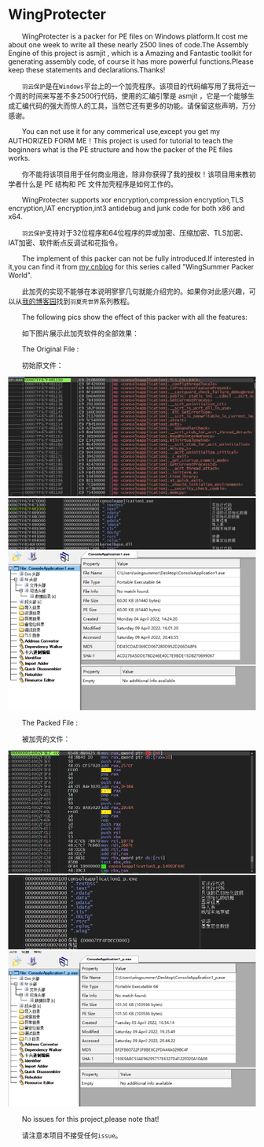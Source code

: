 # WingProtecter

&emsp;&emsp;WingProtecter is a packer for PE files on Windows platform.It cost me about one week to write all these nearly 2500 lines of code.The Assembly Engine of this project is asmjit , which is a Amazing and Fantastic toolkit for generating assembly code, of course it has more powerful functions.Please keep these statements  and declarations.Thanks!

&emsp;&emsp;`羽云保护`是在`Windows`平台上的一个加壳程序。该项目的代码编写用了我将近一个周的时间来写差不多2500行代码，使用的汇编引擎是 asmjit ，它是一个能够生成汇编代码的强大而惊人的工具，当然它还有更多的功能。请保留这些声明，万分感谢。

&emsp;&emsp;You can not use it for any commerical use,except you get my AUTHORIZED FORM ME！This project is used for tutorial to teach the beginners what is the PE structure and how the packer of the PE files works.

&emsp;&emsp;你不能将该项目用于任何商业用途，除非你获得了我的授权！该项目用来教初学者什么是 PE 结构和 PE 文件加壳程序是如何工作的。

&emsp;&emsp;WingProtecter supports xor encryption,compression encryption,TLS encryption,IAT encryption,int3 antidebug and junk code for both x86 and x64.

&emsp;&emsp;`羽云保护`支持对于32位程序和64位程序的异或加密、压缩加密、TLS加密、IAT加密、软件断点反调试和花指令。

&emsp;&emsp;The implement of this packer can not be fully introduced.If interested in it,you can find it from [my cnblog](https://www.cnblogs.com/wingsummer/) for this series called "WingSummer Packer World".

&emsp;&emsp;此加壳的实现不能够在本说明寥寥几句就能介绍完的。如果你对此感兴趣，可以从[我的博客园](https://www.cnblogs.com/wingsummer/)找到`羽夏壳世界`系列教程。

&emsp;&emsp;The following pics show the effect of this packer with all the features:

&emsp;&emsp;如下图片展示此加壳软件的全部效果：

&emsp;&emsp;The Original File :

&emsp;&emsp;初始原文件：

![main1](pics/main1.png)
![layout1](pics/layout1.png)
![peinfo1](pics/peinfo1.png)

&emsp;&emsp;The Packed File :

&emsp;&emsp;被加壳的文件：

![main2](pics/main2.png)
![layout20](pics/layout2.png)
![peinfo2](pics/peinfo2.png)

&emsp;&emsp;No issues for this project,please note that!

&emsp;&emsp;请注意本项目不接受任何`issue`。
